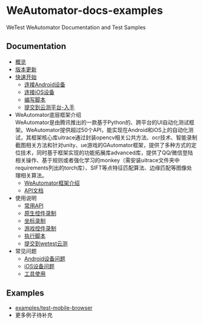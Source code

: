 # WeAutomator-docs-examples

WeTest WeAutomator Documentation and Test Samples
## Documentation

- [概览](docs/overview.md)
- [版本更新](docs/changelog.md)
- [快速开始](docs/quick-start/quick_start.md)
    - [连接Android设备](docs/quick-start/android-connect.md)
    - [连接iOS设备](docs/quick-start/ios-connect.md)
    - [编写脚本](docs/quick-start/write-script.md)
    - [提交到云测平台-入手](docs/started.md)
- WeAutomator底层框架介绍   
WeAutomator是由腾讯推出的一款基于Python的、跨平台的UI自动化测试框架。WeAutomator提供超过50个API，能实现在Android和iOS上的自动化测试，其框架核心库uitrace通过封装opencv相关公共方法、ocr技术、智能录制截图相关方法和针对unity、ue游戏的GAutomator框架，提供了多种方式的定位技术，同时基于框架实现的功能拓展库advanced库，提供了QQ/微信登陆相关操作、基于规则或者强化学习的monkey（需安装uitrace文件夹中requirements列出的torch库）、SIFT等点特征匹配算法、边缘匹配等图像处理相关算法。
    - [WeAutomator框架介绍](docs/advance-topics/WeAutomator-structure.md)
    - [API文档](docs/advance-topics/api.md)
- 使用说明
    - [常用API](docs/advance-topics/api.md)
    - [原生控件录制](docs/advance-topics/record-app.md)
    - [坐标录制](docs/advance-topics/record-aixel.md")
    - [游戏控件录制](docs/advance-topics/record-game.md)
    - [执行脚本](docs/advance-topics/run-script.md)
    - [提交到wetest云测](docs/advance-topics/submit-script.md)
- 常见问题
    - [Android设备问题](docs/faq/android.md)
    - [iOS设备问题](docs/faq/ios.md)
    - [工具使用](docs/faq/ide.md)

## Examples

- [examples/test-mobile-browser](examples/test-mobile-browser/README.md)
- 更多例子待补充
